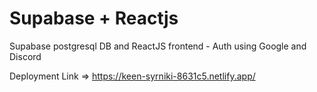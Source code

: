 # Supabase + Reactjs
Supabase postgresql DB and ReactJS frontend - Auth using Google and Discord

Deployment Link => https://keen-syrniki-8631c5.netlify.app/
